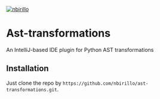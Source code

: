 [![nbirillo](https://circleci.com/gh/nbirillo/ast-transformations/tree/master.svg?style=shield)](https://app.circleci.com/pipelines/github/nbirillo/ast-transformations?branch=master)

# Ast-transformations

An IntelliJ-based IDE plugin for Python AST transformations

## Installation

Just clone the repo by `https://github.com/nbirillo/ast-transformations.git`. 
